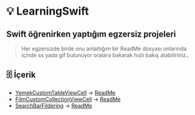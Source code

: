 # 💡 LearningSwift
## Swift öğrenirken yaptığım egzersiz projeleri
> Her egzersizde birde onu anlattığım bir ReadMe dosyası onlarında içinde ss yada gif bulunuyor oralara bakarak hızlı bakış atabiliriniz..


## 🗄 İçerik
+ [YemekCustomTableViewCell](https://github.com/yasinozmeen/LearningSwift/tree/main/37.Uygulama-YemekSepetiUygulaması) -> [ReadMe](https://github.com/yasinozmeen/LearningSwift/tree/main/37.Uygulama-YemekSepetiUygulaması)
+ [FilmCustomCollectionViewCell](https://github.com/yasinozmeen/LearningSwift/tree/main/40.Uygulama-CollectionViewFilmUygulamasi) -> [ReadMe](https://github.com/yasinozmeen/LearningSwift/blob/main/40.Uygulama-CollectionViewFilmUygulamasi/40README.md)
+ [SearchBarFildering](https://github.com/yasinozmeen/LearningSwift/tree/main/41.Uygulama-SearchBarANDTableView) -> [ReadMe](https://github.com/yasinozmeen/LearningSwift/blob/main/41.Uygulama-SearchBarANDTableView/41readME.md)

